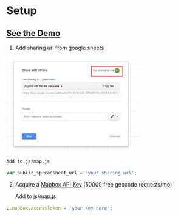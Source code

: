 # Setup

## [See the Demo](https://zip-tracking.herokuapp.com/)

1. Add sharing url from google sheets

<img src = "https://github.com/remmi11/zip-tracking/blob/master/img/sharing.png" width="350">

    Add to js/map.js

```javascript
var public_spreadsheet_url = 'your sharing url';
```

2. Acquire a [Mapbox API Key](https://www.mapbox.com/) (50000 free geocode requests/mo)

    Add to js/map.js

```javascript
L.mapbox.accessToken = 'your key here';
```